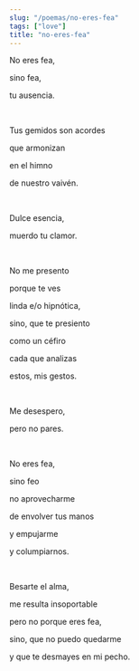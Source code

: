 ```yaml
---
slug: "/poemas/no-eres-fea"
tags: ["love"]
title: "no-eres-fea"
---
```

No eres fea, 

sino fea, 

tu ausencia.

&nbsp;

Tus gemidos son acordes 

que armonizan 

en el himno 

de nuestro vaivén.

&nbsp;

Dulce esencia, 

muerdo tu clamor.

&nbsp;

No me presento

porque te ves

linda e/o hipnótica,

sino, que te presiento

como un céfiro

cada que analizas

estos, mis gestos.

&nbsp;

Me desespero, 

pero no pares.

&nbsp;

No eres fea,

sino feo 

no aprovecharme

de envolver tus manos

y empujarme

y columpiarnos.

&nbsp;

Besarte el alma,

me resulta insoportable

pero no porque eres fea,

sino, que no puedo quedarme

y que te desmayes en mi pecho.